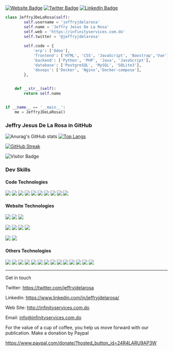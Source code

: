 [![Website Badge](https://img.shields.io/badge/Website-informational?style=flat-square&logo=firefox-browser&logoColor=white&color=4AB197)](http://infinityservices.com.do)
[![Twitter Badge](https://img.shields.io/badge/Twitter-informational?style=flat-square&logo=twitter&logoColor=white&color=1CA2F1)](https://twitter.com/jeffryjdelarosa)
[![LinkedIn Badge](https://img.shields.io/badge/LinkedIn-informational?style=flat-square&logo=linkedin&logoColor=white&color=0D76A8)](https://www.linkedin.com/in/jeffryjdelarosa/)


```python 
class JeffryJDeLaRosa(self):
        self.username = 'jeffryjdelarosa'
        self.name = 'Jeffry Jesus De La Rosa'
        self.web = 'https://infinityservices.com.do'
        self.twitter = '@jeffryjdelarosa'
        
        self.code = {
            'erp': ['Odoo'],
            'frontend': ['HTML', 'CSS', 'JavaScript', 'Boostrap','Vue'],
            'backend': ['Python', 'PHP', 'Java', 'JavaScript'],
            'database': ['PostgreSQL', 'MySQL', 'SQLite3'],
            'devops': ['Docker', 'Nginx','Docker-compose'],            
        },
        

    def __str__(self):
        return self.name


if __name__ == '__main__':
    me = JeffryJDeLaRosa()

`````` 





### Jeffry Jesus De La Rosa in GitHub



![Anurag's GitHub stats](https://github-readme-stats.vercel.app/api?username=jeffryjdelarosa&show_icons=true&theme=radical)
[![Top Langs](https://github-readme-stats.vercel.app/api/top-langs/?username=jeffryjdelarosa&layout=donut)](https://github.com/jeffryjdelarosa/github-readme-stats)
  
[![GitHub Streak](https://streak-stats.demolab.com/?user=jeffryjdelarosa)](https://git.io/streak-stats)
  
![Visitor Badge](https://visitor-badge.laobi.icu/badge?page_id=jeffryjdelarosa.jeffryjdelarosa)




### Dev Skills

#### Code Technologies

![](https://img.shields.io/badge/Code-JavaScript-informational?style=flat-square&logo=JavaScript&logoColor=white&color=4AB197)
![](https://img.shields.io/badge/Code-TypeScript-informational?style=flat-square&logo=TypeScript&logoColor=white&color=4AB197)
![](https://img.shields.io/badge/Code-Python-informational?style=flat-square&logo=Python&logoColor=white&color=4AB197)
![](https://img.shields.io/badge/Code-NodeJS-informational?style=flat-square&logo=Node.JS&logoColor=white&color=4AB197)
![](https://img.shields.io/badge/Code-PHP-informational?style=flat-square&logo=php&logoColor=white&color=4AB197)
![](https://img.shields.io/badge/Code-Java-informational?style=flat-square&logo=Java&logoColor=white&color=4AB197)
![](https://img.shields.io/badge/Code-Capacitor-informational?style=flat-square&logo=Capacitor&logoColor=white&color=4AB197)
![](https://img.shields.io/badge/Code-Processing-informational?style=flat-square&logo=Java&logoColor=white&color=4AB197)
![](https://img.shields.io/badge/Code-p5JS-informational?style=flat-square&logo=p5.js&logoColor=white&color=4AB197)
![](https://img.shields.io/badge/Code-JSON-informational?style=flat-square&logo=json&logoColor=white&color=4AB197)

#### Website Technologies

![](https://img.shields.io/badge/MarkUp-HTML-informational?style=flat-square&logo=html5&logoColor=white&color=#e96228)
![](https://img.shields.io/badge/MarkUp-XML-informational?style=flat-square&logo=html5&logoColor=white&color=#e96228)
![](https://img.shields.io/badge/MarkUp-QWeb-informational?style=flat-square&logo=html5&logoColor=white&color=#e96228)

![](https://img.shields.io/badge/Style-CSS-informational?style=flat-square&logo=css3&logoColor=white&color=c76494)
![](https://img.shields.io/badge/Style-SCSS-informational?style=flat-square&logo=css3&logoColor=white&color=c76494)
![](https://img.shields.io/badge/Style-Sass-informational?style=flat-square&logo=Sass&logoColor=white&color=c76494)
![](https://img.shields.io/badge/Style-Stylus-informational?style=flat-square&logo=Stylus&logoColor=white&color=c76494)

![](https://img.shields.io/badge/Test-Jasmine-informational?style=flat-square&logo=Jasmine&logoColor=white&color=8a4182)
![](https://img.shields.io/badge/Test-Protractor-informational?style=flat-square&logo=Protractor&logoColor=white&color=8a4182)

#### Others Technologies

![](https://img.shields.io/badge/OS-Linux-informational?style=flat-square&logo=linux&logoColor=white&color=222222)
![](https://img.shields.io/badge/OS-Windows-informational?style=flat-square&logo=windows&logoColor=white&color=222222)
![](https://img.shields.io/badge/VPS-Linode-informational?style=flat-square&logo=linode&logoColor=white&color=222222)
![](https://img.shields.io/badge/Tools-Docker-informational?style=flat-square&logo=docker&logoColor=white&color=222222)
![](https://img.shields.io/badge/Tools-NGINX-informational?style=flat-square&logo=nginx&logoColor=white&color=222222)
![](https://img.shields.io/badge/Tools-Photoshop-informational?style=flat-square&logo=Adobe-Photoshop&logoColor=white&color=222222)
![](https://img.shields.io/badge/Tools-GIMP-informational?style=flat-square&logo=GIMP&logoColor=white&color=222222)
![](https://img.shields.io/badge/Tools-Illustrator-informational?style=flat-square&logo=Adobe-Illustrator&logoColor=white&color=222222)
![](https://img.shields.io/badge/Tools-VSCode-informational?style=flat-square&logo=visual-studio-code&logoColor=white&color=222222)
![](https://img.shields.io/badge/Tools-GitHub-informational?style=flat-square&logo=GitHub&logoColor=white&color=222222)
![](https://img.shields.io/badge/Tools-GitLab-informational?style=flat-square&logo=GitLab&logoColor=white&color=222222)
![](https://img.shields.io/badge/Tools-Bitbucket-informational?style=flat-square&logo=Bitbucket&logoColor=white&color=222222)
![](https://img.shields.io/badge/Hardware-RaspberryPi-informational?style=flat-square&logo=Raspberry-Pi&logoColor=white&color=222222)
![](https://img.shields.io/badge/Hardware-Arduino-informational?style=flat-square&logo=Arduino&logoColor=white&color=222222)
****

Get in touch

Twitter: https://twitter.com/jeffryjdelarosa

Linkedin: https://www.linkedin.com/in/jeffryjdelarosa/

Web Site: http://infinityservices.com.do

Email:  info@infinityservices.com.do



For the value of a cup of coffee, you help us move forward with our publication. Make a donation by Paypal

https://www.paypal.com/donate/?hosted_button_id=24R4LARU9AP3W
